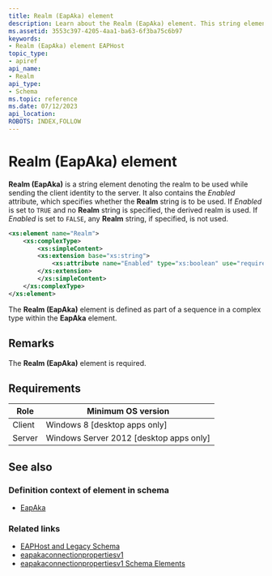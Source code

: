 ```yaml
---
title: Realm (EapAka) element
description: Learn about the Realm (EapAka) element. This string element denotes the realm to be used while sending the client identity to the server. | Realm (EapAka) element
ms.assetid: 3553c397-4205-4aa1-ba63-6f3ba75c6b97
keywords:
- Realm (EapAka) element EAPHost
topic_type:
- apiref
api_name:
- Realm
api_type:
- Schema
ms.topic: reference
ms.date: 07/12/2023
api_location: 
ROBOTS: INDEX,FOLLOW
---
```


# Realm (EapAka) element

**Realm (EapAka)** is a string element denoting the realm to be used while sending the client identity to the server. It also contains the *Enabled* attribute, which specifies whether the **Realm** string is to be used. If *Enabled* is set to `TRUE` and no **Realm** string is specified, the derived realm is used. If *Enabled* is set to `FALSE`, any **Realm** string, if specified, is not used.

``` xml
<xs:element name="Realm">
    <xs:complexType>
        <xs:simpleContent>
        <xs:extension base="xs:string">
            <xs:attribute name="Enabled" type="xs:boolean" use="required"/>
        </xs:extension>
        </xs:simpleContent>
    </xs:complexType>
</xs:element>
```

The **Realm (EapAka)** element is defined as part of a sequence in a complex type within the **EapAka** element.

## Remarks

The **Realm (EapAka)** element is required.

## Requirements

| Role | Minimum OS version |
|------|--------------------|
| Client | Windows 8 \[desktop apps only\] |
| Server | Windows Server 2012 \[desktop apps only\] |

## See also

### Definition context of element in schema

- [EapAka](eapakaconnectionpropertiesv1schema-eapaka-element.md)

### Related links

- [EAPHost and Legacy Schema](eaphost-schemas.md)
- [eapakaconnectionpropertiesv1](eapakaconnectionpropertiesv1schema-schema.md)
- [eapakaconnectionpropertiesv1 Schema Elements](eapakaconnectionpropertiesv1schema-elements.md)
